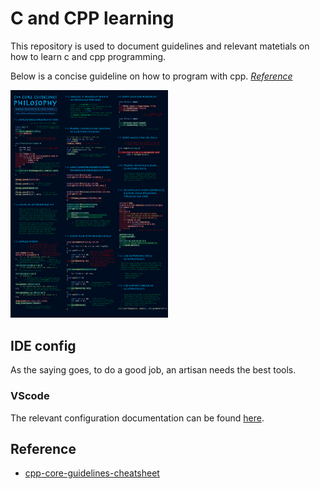 # C and CPP learning

This repository is used to document guidelines and relevant matetials on how to learn c and cpp programming.

Below is a concise guideline on how to program with cpp. *[Reference](https://github.com/ufoym/cpp-core-guidelines-cheatsheet)*

<img src="./imgs/philosophy.png" width="50%">


## IDE config

As the saying goes, to do a good job, an artisan needs the best tools. 

### VScode

The relevant configuration documentation can be found [here](./docs/config/vscode.md).

## Reference

- [cpp-core-guidelines-cheatsheet](https://github.com/ufoym/cpp-core-guidelines-cheatsheet)